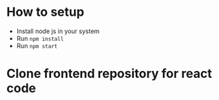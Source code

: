 # How to setup

- Install node js in your system
- Run ```npm install```
- Run ```npm start```

# Clone frontend repository for react code